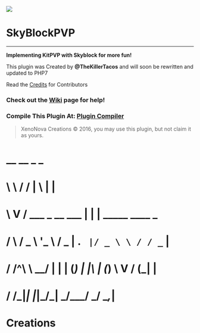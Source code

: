 ![](http://orig09.deviantart.net/44cf/f/2016/050/7/6/sky_block_by_biodrawxel_d50ynd0_by_skyladd-d9se2lq.png)
# SkyBlockPVP

***

**Implementing KitPVP with Skyblock for more fun!**

This plugin was Created by **@TheKillerTacos**
and will soon be rewritten and updated to PHP7

Read the [Credits](https://github.com/TheKillerTacos/SkyBlockPVP/blob/master/CREDITS.md) for Contributors

### Check out the [Wiki](https://github.com/TheKillerTacos/SkyBlockPVP/wiki) page for help!

### Compile This Plugin At: [Plugin Compiler](http://pmt.mcpe.me/)

> XenoNova Creations © 2016, you may use this plugin, but not claim it as yours.
#	__   __                 _   _                 	
#	\ \ / /                | \ | |                	
#	 \ V /  ___ _ __   ___ |  \| | _____   ____ _ 	
#	 /   \ / _ \ '_ \ / _ \| . ` |/ _ \ \ / / _` |	
#	/ /^\ \  __/ | | | (_) | |\  | (_) \ V / (_| |	
#	\/   \/\___|_| |_|\___/\_| \_/\___/ \_/ \__,_|	
#                                             
#                                             Creations

